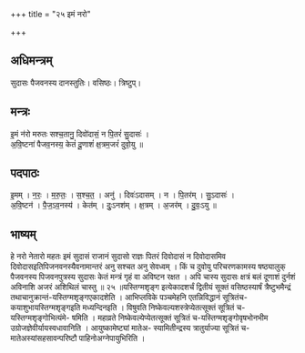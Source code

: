 +++
title = "२५ इमं नरो"

+++
## अधिमन्त्रम्
सुदासः पैजवनस्य दानस्तुतिः। वसिष्ठः। त्रिष्टुप्।

## मन्त्रः
इ॒मं न॑रो मरुतः सश्च॒तानु॒ दिवो॑दासं॒ न पि॒तरं॑ सु॒दासः॑ ।  
अ॒वि॒ष्टना॑ पैजव॒नस्य॒ केतं॑ दू॒णाशं॑ क्ष॒त्रम॒जरं॑ दुवो॒यु ॥

## पदपाठः
इ॒मम् । न॒रः॒ । म॒रु॒तः॒ । स॒श्च॒त॒ । अनु॑ । दिवः॑ऽदासम् । न । पि॒तर॑म् । सु॒ऽदासः॑ ।  
अ॒वि॒ष्टन॑ । पै॒ज॒ऽव॒नस्य॑ । केत॑म् । दुः॒ऽनश॑म् । क्ष॒त्रम् । अ॒जर॑म् । दु॒वः॒ऽयु ॥

## भाष्यम्
हे नरो नेतारो महतः इमं सुदासं राजानं सुदासो राज्ञः पितरं दिवोदासं न दिवोदासमिव दिवोदासइतिपिजनवनस्यैवनामान्तरं अनु सश्चत अनु सेवध्वम् । किं च दुवोयु परिचरणकामस्य षष्ठ्यालुक् पैजवनस्य पिजवनपुत्रस्य सुदासः केतं मन्त्रं गृहं वा अविष्टन रक्षत । अपि चास्य सुदासः क्षत्रं बलं दूणाशं दुर्नशं अविनाशि अजरं अशिथिलं चास्तु ॥ २५ ॥यस्तिग्मशृङ्ग इत्येकादशर्चं द्वितीयं सूक्तं वसिष्ठस्यार्षं त्रैष्टुभमैन्द्रं तथाचानुक्रान्तं-यस्तिग्मशृङ्गएकादशेति । आभिप्लविके पञ्चमेहनि एतन्निविद्धानं सूत्रितंच-कयाशुभायस्तिग्मशृङ्गइति मध्यन्दिनइति । विषुवति निष्केवल्यशस्त्रेप्येतत्सूक्तं सूत्रितं च-यस्तिग्मशृङ्गोभित्यंमे- षमिति । महाव्रते निष्केवल्येप्येतत्सूक्तं सूत्रितं च-यस्तिग्मशृङ्गोवृषभोनभीम उग्रोजज्ञेवीर्यायस्वधावानिति । आयुष्कामेष्ट्यां मातेअ- स्यामितीन्द्रस्य त्रातुर्याज्या सूत्रितं च-मातेअस्यांसहसावन्परिष्टौ पाहिनोअग्नेपायुभिरिति ।